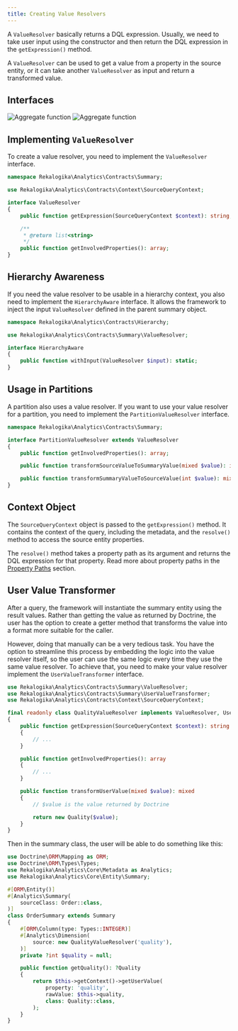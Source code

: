 ```yaml
---
title: Creating Value Resolvers
---
```


A `ValueResolver` basically returns a DQL expression. Usually, we need to take
user input using the constructor and then return the DQL expression in the
`getExpression()` method.

A `ValueResolver` can be used to get a value from a property in the source
entity, or it can take another `ValueResolver` as input and return a transformed
value.

## Interfaces

![Aggregate function](./diagrams/valueresolver.light.svg#light)
![Aggregate function](./diagrams/valueresolver.dark.svg#dark)

## Implementing `ValueResolver`

To create a value resolver, you need to implement the `ValueResolver` interface.

```php
namespace Rekalogika\Analytics\Contracts\Summary;

use Rekalogika\Analytics\Contracts\Context\SourceQueryContext;

interface ValueResolver
{
    public function getExpression(SourceQueryContext $context): string;

    /**
     * @return list<string>
     */
    public function getInvolvedProperties(): array;
}
```

## Hierarchy Awareness

If you need the value resolver to be usable in a hierarchy context, you also
need to implement the `HierarchyAware` interface. It allows the framework to
inject the input `ValueResolver` defined in the parent summary object.

```php
namespace Rekalogika\Analytics\Contracts\Hierarchy;

use Rekalogika\Analytics\Contracts\Summary\ValueResolver;

interface HierarchyAware
{
    public function withInput(ValueResolver $input): static;
}
```

## Usage in Partitions

A partition also uses a value resolver. If you want to use your value resolver
for a partition, you need to implement the `PartitionValueResolver` interface.

```php
namespace Rekalogika\Analytics\Contracts\Summary;

interface PartitionValueResolver extends ValueResolver
{
    public function getInvolvedProperties(): array;

    public function transformSourceValueToSummaryValue(mixed $value): int;

    public function transformSummaryValueToSourceValue(int $value): mixed;
}
```

## Context Object

The `SourceQueryContext` object is passed to the `getExpression()` method. It
contains the context of the query, including the metadata, and the `resolve()`
method to access the source entity properties.

The `resolve()` method takes a property path as its argument and returns the DQL
expression for that property. Read more about property paths in the
[Property Paths](property-path) section.

## User Value Transformer

After a query, the framework will instantiate the summary entity using the
result values. Rather than getting the value as returned by Doctrine, the user
has the option to create a getter method that transforms the value into a format
more suitable for the caller.

However, doing that manually can be a very tedious task. You have the option to
streamline this process by embedding the logic into the value resolver itself,
so the user can use the same logic every time they use the same value resolver.
To achieve that, you need to make your value resolver implement the
`UserValueTransformer` interface.

```php
use Rekalogika\Analytics\Contracts\Summary\ValueResolver;
use Rekalogika\Analytics\Contracts\Summary\UserValueTransformer;
use Rekalogika\Analytics\Contracts\Context\SourceQueryContext;

final readonly class QualityValueResolver implements ValueResolver, UserValueTransformer
{
    public function getExpression(SourceQueryContext $context): string
    {
        // ...
    }

    public function getInvolvedProperties(): array
    {
        // ...
    }

    public function transformUserValue(mixed $value): mixed
    {
        // $value is the value returned by Doctrine

        return new Quality($value);
    }
}
```

Then in the summary class, the user will be able to do something like this:

```php
use Doctrine\ORM\Mapping as ORM;
use Doctrine\ORM\Types\Types;
use Rekalogika\Analytics\Core\Metadata as Analytics;
use Rekalogika\Analytics\Core\Entity\Summary;

#[ORM\Entity()]
#[Analytics\Summary(
    sourceClass: Order::class,
)]
class OrderSummary extends Summary
{
    #[ORM\Column(type: Types::INTEGER)]
    #[Analytics\Dimension(
        source: new QualityValueResolver('quality'),
    )]
    private ?int $quality = null;

    public function getQuality(): ?Quality
    {
        return $this->getContext()->getUserValue(
            property: 'quality',
            rawValue: $this->quality,
            class: Quality::class,
        );
    }
}
```